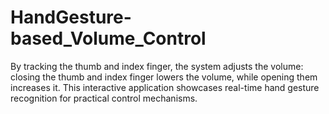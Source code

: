 # HandGesture-based_Volume_Control


By tracking the thumb and index finger, the system adjusts the volume: closing the thumb and index finger lowers the volume, while opening them increases it. This interactive application showcases real-time hand gesture recognition for practical control mechanisms. 
